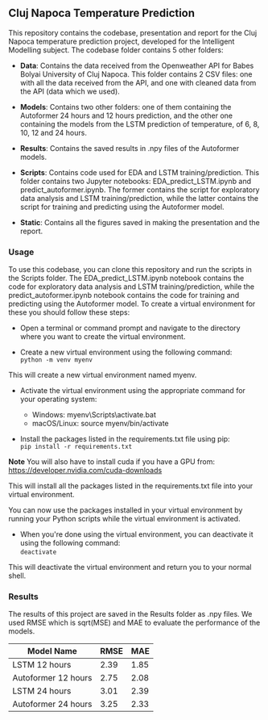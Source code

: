 ## Cluj Napoca Temperature Prediction
This repository contains the codebase, presentation and report for the Cluj Napoca temperature prediction project, developed for the Intelligent Modelling subject. The codebase folder contains 5 other folders:

- **Data**: Contains the data received from the Openweather API for Babes Bolyai University of Cluj Napoca. This folder contains 2 CSV files: one with all the data received from the API, and one with cleaned data from the API (data which we used).

- **Models**: Contains two other folders: one of them containing the Autoformer 24 hours and 12 hours prediction, and the other one containing the models from the LSTM prediction of temperature, of 6, 8, 10, 12 and 24 hours.

- **Results**: Contains the saved results in .npy files of the Autoformer models.

- **Scripts**: Contains code used for EDA and LSTM training/prediction. This folder contains two Jupyter notebooks: EDA_predict_LSTM.ipynb and predict_autoformer.ipynb. The former contains the script for exploratory data analysis and LSTM training/prediction, while the latter contains the script for training and predicting using the Autoformer model.

- **Static**: Contains all the figures saved in making the presentation and the report.

### Usage
To use this codebase, you can clone this repository and run the scripts in the Scripts folder. The EDA_predict_LSTM.ipynb notebook contains the code for exploratory data analysis and LSTM training/prediction, while the predict_autoformer.ipynb notebook contains the code for training and predicting using the Autoformer model. To create a virtual environment for these you should follow these steps:  

- Open a terminal or command prompt and navigate to the directory where you want to create the virtual environment.

- Create a new virtual environment using the following command:  
`python -m venv myenv`

This will create a new virtual environment named myenv.

- Activate the virtual environment using the appropriate command for your operating system:

    - Windows: myenv\Scripts\activate.bat
    - macOS/Linux: source myenv/bin/activate
- Install the packages listed in the requirements.txt file using pip:  
`pip install -r requirements.txt`  

**Note** You will also have to install cuda if you have a GPU from: https://developer.nvidia.com/cuda-downloads

This will install all the packages listed in the requirements.txt file into your virtual environment.

You can now use the packages installed in your virtual environment by running your Python scripts while the virtual environment is activated.

- When you're done using the virtual environment, you can deactivate it using the following command:  
`deactivate`

This will deactivate the virtual environment and return you to your normal shell.

### Results
The results of this project are saved in the Results folder as .npy files. We used RMSE which is sqrt(MSE) and MAE to evaluate the performance of the models.

| **Model Name**     | **RMSE** | **MAE** |
|--------------------|----------|---------|
| LSTM 12 hours      | 2.39     | 1.85    |
| Autoformer 12 hours| 2.75     | 2.08    |
| LSTM 24 hours      | 3.01     | 2.39    |
| Autoformer 24 hours| 3.25     | 2.33    |


